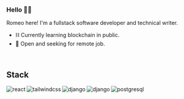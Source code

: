 ### Hello 👋🏿

Romeo here! I'm a fullstack software developer and technical writer.

- ⛓ Currently learning blockchain in public.
- 💼 Open and seeking for remote job.

<br>

## Stack

<img align="left" alt="react" src="https://img.shields.io/badge/reactJS%20-%2320232a.svg?&style=for-the-badge&logo=react&logoColor=%2361DAFB" />
<img align="left" alt="tailwindcss" src="https://img.shields.io/static/v1?label=&style=for-the-badge&logo=tailwindcss&logoColor=blue&message=TailwindCSS&color=white" />
<img align="left" alt="django" src="https://img.shields.io/static/v1?label=&style=for-the-badge&logo=django&logoColor=white&message=Django&color=green">
<img align="left" alt="django" src="https://img.shields.io/static/v1?label=&style=for-the-badge&message=Django%20rest%20framework&color=red">
<img align="left" alt="postgresql" src="https://img.shields.io/badge/postgresql-%23316192.svg?&style=for-the-badge&logo=postgresql&logoColor=white" />
<br>
<br>
